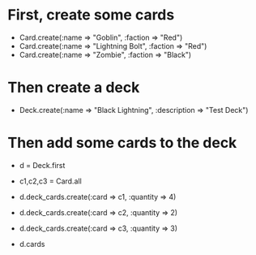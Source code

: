 # First, create some cards

* Card.create(:name => "Goblin", :faction => "Red")
* Card.create(:name => "Lightning Bolt", :faction => "Red")
* Card.create(:name => "Zombie", :faction => "Black")

# Then create a deck
* Deck.create(:name => "Black Lightning", :description => "Test Deck")

# Then add some cards to the deck
* d = Deck.first

* c1,c2,c3 = Card.all
* d.deck_cards.create(:card => c1, :quantity => 4)
* d.deck_cards.create(:card => c2, :quantity => 2)
* d.deck_cards.create(:card => c3, :quantity => 3)

* d.cards
